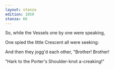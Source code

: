 ```yaml
---
layout: stanza
edition: 1859
stanza: 66
---
```


So, while the Vessels one by one were speaking,

One spied the little Crescent all were seeking:

⁠And then they jogg'd each other, "Brother! Brother!

"Hark to the Porter's Shoulder-knot a-creaking!"